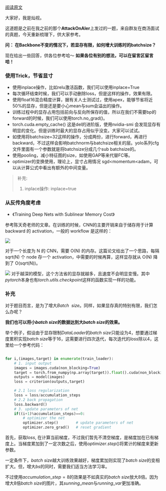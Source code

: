 
[阅读原文](https://mp.weixin.qq.com/s?__biz=MzkzNDIxMzE1NQ==&mid=2247486182&idx=1&sn=76901bb459989fb640185e7e50cb2678&chksm=c241e9aaf53660bca79cfbfe780f6f69a7813a842bc1b27ab786e657459619a76b8600067fad&scene=178&cur_album_id=1860258784426672132#rd)


大家好，我是灿视。

这道题是之前在我之前的那个**AttackOnAIer**上发过的一题，来自群友在商汤面试的真题，今天重新梳理下，供大家参考。


**问： 在Backbone不变的情况下，若显存有限，如何增大训练时的batchsize？**

现在给出一些回答，供各位参考哈～ 
**如果各位有别的想法，可以在留言区留言哈！**

### 使用Trick，节省显寸
- 使用inplace操作，比如relu激活函数，我们可以使用inplace=True
- 每次循环结束时候，我们可以手动删除loss，但是这样的操作，效果有限。
- 使用float16混合精度计算，据有关人士测试过，使用apex，能够节省将近50%的显存，但是还是要小心mean与sum会溢出的操作。
- 训练过程中的显存占用包括前向与反向所保存的值，所以在我们不需要bp的forward的时候，我们可以使用torch.no_grad()。
- torch.cuda.empty_cache() 这是del的进阶版，使用nvidia-smi 会发现显存有明显的变化。但是训练时最大的显存占用似乎没变。大家可以试试。
- 如使用将batchsize=32这样的操作，分成两份，进行forward，再进行backward，不过这样会影响batchnorm与batchsize相关的层。yolo系列cfg文件里面有一个参数就是将batchsize分成几个sub batchsize的。
- 使用pooling，减小特征图的size，如使用GAP等来代替FC等。
- optimizer的变换使用，理论上，显寸占用情况 sgd<momentum<adam，可以从计算公式中看出有额外的中间变量。

> 补充:
> 1. inplace操作: inplace=true

### 从反传角度考虑
- 《Training Deep Nets with Sublinear Memory Cost》

参考陈天奇老师的文章。在训练的时候，CNN的主要开销来自于储存用于计算 backward 的 activation，一般的 workflow 是这样的：


![](https://files.mdnice.com/user/6935/0e583c2d-9eb2-489e-b552-546fa7466636.png)

对于一个长度为 N 的 CNN，需要 O(N) 的内存。这篇论文给出了一个思路，每隔 sqrt(N) 个 node 存一个 activation，中需要的时候再算，这样显存就从 O(N) 降到了 O(sqrt(N))。


![](https://files.mdnice.com/user/6935/64ad74b7-2d3b-4724-9986-ebd96b221a12.png)
   对于越深的模型，这个方法省的显存就越多，且速度不会明显变慢。其中$pytorch$本身也有$torch.utils.checkpoint$这样的函数实现一样的功能。
   
### 补充
对于题目而言，是为了增大$Batch$  $size$。同样，如果显存真的特别有限，我们怎么办呢？

**我们也可以将小$batch$ $size$的数据达到大$batch$ $size$的效果。**

举个例子，假设由于显存限制$DataLoader$的$batch$ $size$只能设为4，想要通过梯度累积实现$batch$ $size$等于16，这需要进行四次迭代，每次迭代的$loss$除以4，这里给一个参考代码：

```python

for i,(images,target) in enumerate(train_loader):
    # 1. input output
    images = images.cuda(non_blocking=True)
    target = torch.from_numpy(np.array(target)).float().cuda(non_blocking=True)
    outputs = model(images)
    loss = criterion(outputs,target)

    # 2.1 loss regularization
    loss = loss/accumulation_steps   
    # 2.2 back propagation
    loss.backward()
    # 3. update parameters of net
    if((i+1)%accumulation_steps)==0:
        # optimizer the net
        optimizer.step()        # update parameters of net
        optimizer.zero_grad()   # reset gradient

```

首先，获取$loss$, 在计算当前梯度，不过我们暂先不清空梯度，是梯度加在已有梯度上。当梯度累加到了一定次数之后，使用$optimizer.step()$将累计的梯度来更新参数。

一定条件下，$batch$ $size$越大训练效果越好，梯度累加则实现了$batch$ $size$的变相扩大。但，增大$bs$的同时，需要我们适当方法学习率。

不过使用$accumulation\_step=8$的效果是不如真实的$batch$ $size$放大8倍。因为增大$8$倍$batch$ $size$的图片，其$sunning\_mean$与$running\_var$更加准确。




